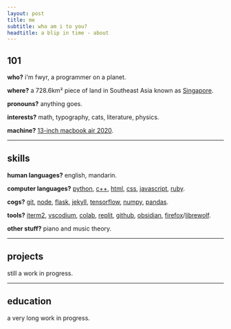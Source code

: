 ```yaml
---
layout: post
title: me
subtitle: who am i to you?
headtitle: a blip in time - about
---
```


## 101
**who?** i'm fwyr, a programmer on a planet.

**where?** a 728.6km² piece of land in Southeast Asia known as [Singapore](https://en.wikipedia.org/wiki/Singapore).

**pronouns?** anything goes.

**interests?** math, typography, cats, literature, physics.

**machine?** [13-inch macbook air 2020](https://support.apple.com/kb/SP813?locale=en_US).
<hr>

## skills
**human languages?** english, mandarin.

**computer languages?** [python](https://www.python.org/), [c++](https://isocpp.org/), [html](https://developer.mozilla.org/en-US/docs/Web/HTML), [css](https://developer.mozilla.org/en-US/docs/Web/CSS), [javascript](https://developer.mozilla.org/en-US/docs/Web/javascript), [ruby](https://www.ruby-lang.org/en/).

**cogs?** [git](https://git-scm.org/), [node](https://nodejs.org/en/), [flask](https://flask.palletsprojects.com/en/2.2.x/), [jekyll](https://jekyllrb.com/), [tensorflow](https://www.tensorflow.org/), [numpy](https://numpy.org/), [pandas](https://pandas.pydata.org/).

**tools?** [iterm2](https://iterm2.com/), [vscodium](https://vscodium.com/), [colab](https://colab.research.google.com/), [replit](https://replit.com/), [github](https://github.com/), [obsidian](https://obsidian.md/), [firefox](https://www.mozilla.org/en-US/firefox/developer/)/[librewolf](https://librewolf.net/).

**other stuff?** piano and music theory.
<hr>

## projects
still a work in progress.
<hr>

## education
a very long work in progress.

